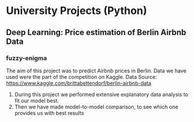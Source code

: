 # University Projects (Python)
## Deep Learning: Price estimation of Berlin Airbnb Data
### fuzzy-enigma

The aim of this project was to predict Airbnb prices in Berlin. 
Data we have used were the part of the competition on Kaggle. Data Source: https://www.kaggle.com/brittabettendorf/berlin-airbnb-data
1. During this project we performed extensive explanatory data analysis to fit our model best. 
2. Then we have made model-to-model comparison, to see which one provides us with best results
